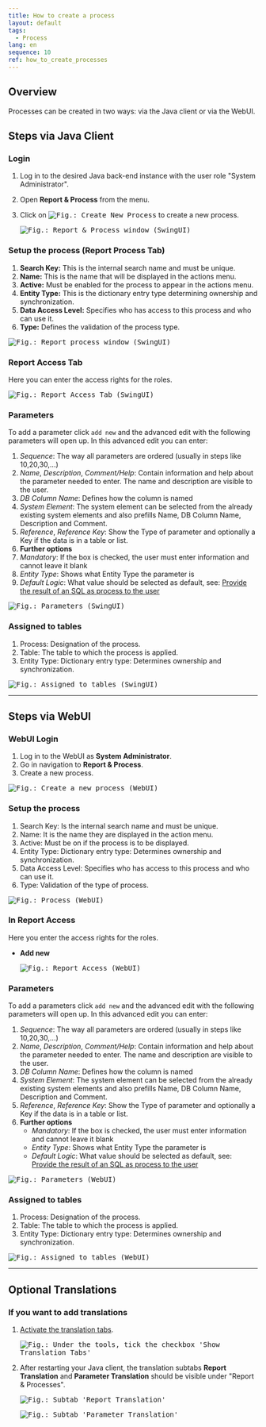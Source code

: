 ```yaml
---
title: How to create a process
layout: default
tags:  
  - Process
lang: en
sequence: 10
ref: how_to_create_processes
---
```


## Overview
Processes can be created in two ways: via the Java client or via the WebUI.

## Steps via Java Client

### Login
1. Log in to the desired Java back-end instance with the user role "System Administrator".
1. Open **Report & Process** from the menu.
1. Click on <kbd><img src="../../images/icons/New24.png" alt="Fig.: Create New Process"></kbd> to create a new process.

    <kbd><img src="assets/X2Go_New_Process.png" alt="Fig.: Report & Process window (SwingUI)"></kbd>

### Setup the process (Report Process Tab)
1. **Search Key:** This is the internal search name and must be unique.
1. **Name:** This is the name that will be displayed in the actions menu.
1. **Active:** Must be enabled for the process to appear in the actions menu.
1. **Entity Type:** This is the dictionary entry type determining ownership and synchronization.
1. **Data Access Level:** Specifies who has access to this process and who can use it.
1. **Type:** Defines the validation of the process type.

<kbd><img src="assets/X2Go_Process_Create.png" alt="Fig.: Report process window (SwingUI)"></kbd>

### Report Access Tab
Here you can enter the access rights for the roles.

<kbd><img src="assets/X2Go_Report_Access.png" alt="Fig.: Report Access Tab (SwingUI)"></kbd>

### Parameters
To add a parameter click `add new` and the advanced edit with the following parameters will open up.
In this advanced edit you can enter:
1. *Sequence*: The way all parameters are ordered (usually in steps like 10,20,30,...)
1. *Name*, *Description*, *Comment/Help*: Contain information and help about the parameter needed to enter. The name and description are visible to the user.
1. *DB Column Name*: Defines how the column is named
1. *System Element*: The system element can be selected from the already existing system elements and also prefills Name, DB Column Name, Description and Comment.
1. *Reference*, *Reference Key*: Show the Type of parameter and optionally a Key if the data is in a table or list.
1. **Further options**
  1. *Mandatory*: If the box is checked, the user must enter information and cannot leave it blank
  1. *Entity Type*: Shows what Entity Type the parameter is
  1. *Default Logic*: What value should be selected as default, see: [Provide the result of an SQL as process to the user](configure_sql_process)

<kbd><img src="assets/X2Go_Parameter.png" alt="Fig.: Parameters (SwingUI)"></kbd>

### Assigned to tables
1. Process: Designation of the process.
1. Table: The table to which the process is applied.
1. Entity Type: Dictionary entry type: Determines ownership and synchronization.

<kbd><img src="assets/X2Go_Assingnes_to_table.png" alt="Fig.: Assigned to tables (SwingUI)"></kbd>

---

## Steps via WebUI

### WebUI Login
1. Log in to the WebUI as **System Administrator**.
1. Go in navigation to **Report & Process**.
1. Create a new process.

<kbd><img src="assets/webUI_New_Process.png" alt="Fig.: Create a new process (WebUI)"></kbd>

### Setup the process

1. Search Key: Is the internal search name and must be unique.
2. Name: It is the name they are displayed in the action menu.
1. Active: Must be on if the process is to be displayed.
1. Entity Type: Dictionary entry type: Determines ownership and synchronization.
1. Data Access Level: Specifies who has access to this process and who can use it.
1. Type: Validation of the type of process.

<kbd><img src="assets/webUI_Process.png" alt="Fig.: Process (WebUI)"></kbd>

### In Report Access
Here you enter the access rights for the roles.
- **Add new**

    <kbd><img src="assets/webUI_Report_Access.png" alt="Fig.: Report Access (WebUI)"></kbd>

### Parameters
To add a parameters click `add new` and the advanced edit with the following parameters will open up.
In this advanced edit you can enter:
1. *Sequence*: The way all parameters are ordered (usually in steps like 10,20,30,...)
1. *Name*, *Description*, *Comment/Help*: Contain information and help about the parameter needed to enter. The name and description are visible to the user.
1. *DB Column Name*: Defines how the column is named
1. *System Element*: The system element can be selected from the already existing system elements and also prefills Name, DB Column Name, Description and Comment.
1. *Reference*, *Reference Key*: Show the Type of parameter and optionally a Key if the data is in a table or list.
1. **Further options**
    - *Mandatory*: If the box is checked, the user must enter information and cannot leave it blank
    - *Entity Type*: Shows what Entity Type the parameter is
    - *Default Logic*: What value should be selected as default, see: [Provide the result of an SQL as process to the user](configure_sql_process)

<kbd><img src="assets/webUI_Parameters.png" alt="Fig.: Parameters (WebUI)" style="max-width: 600px"></kbd>

### Assigned to tables
1. Process: Designation of the process.
1. Table: The table to which the process is applied.
1. Entity Type: Dictionary entry type: Determines ownership and synchronization.

<kbd><img src="assets/webUI_Assigned_to_tables.png" alt="Fig.: Assigned to tables (WebUI)"></kbd>

---
## Optional Translations

### If you want to add translations
1. [Activate the translation tabs](activate_translations_tab).

    <kbd><img src="assets/X2Go_show_translations.png" alt="Fig.: Under the tools, tick the checkbox 'Show Translation Tabs'"></kbd>

1. After restarting your Java client, the translation subtabs **Report Translation** and **Parameter Translation** should be visible under "Report & Processes".

    <kbd><img src="assets/X2Go_Report_Translation.png" alt="Fig.: Subtab 'Report Translation'"></kbd>

    <kbd><img src="assets/X2Go_Parameter_Translation.png" alt="Fig.: Subtab 'Parameter Translation'"></kbd>

